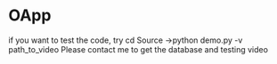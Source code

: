 # OApp
if you want to test the code, try cd Source ->python demo.py -v path_to_video
Please contact me to get the database and testing video

